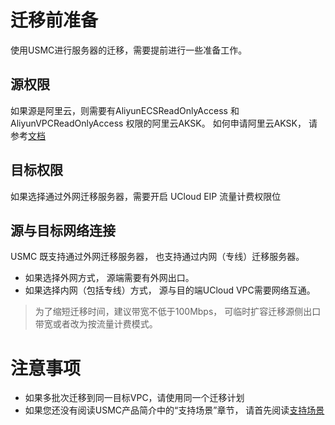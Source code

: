 # 迁移前准备

使用USMC进行服务器的迁移，需要提前进行一些准备工作。

## 源权限
如果源是阿里云，则需要有AliyunECSReadOnlyAccess 和 AliyunVPCReadOnlyAccess 权限的阿里云AKSK。 如何申请阿里云AKSK， 请参考[文档](/usmc/faq)

## 目标权限
如果选择通过外网迁移服务器，需要开启 UCloud EIP 流量计费权限位

## 源与目标网络连接
USMC 既支持通过外网迁移服务器， 也支持通过内网（专线）迁移服务器。 
- 如果选择外网方式， 源端需要有外网出口。 
- 如果选择内网（包括专线）方式， 源与目的端UCloud VPC需要网络互通。

> 为了缩短迁移时间，建议带宽不低于100Mbps， 可临时扩容迁移源侧出口带宽或者改为按流量计费模式。

# 注意事项
- 如果多批次迁移到同一目标VPC，请使用同一个迁移计划
- 如果您还没有阅读USMC产品简介中的“支持场景”章节， 请首先阅读[支持场景](/usmc/introduction/sys)
